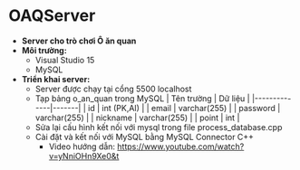 # OAQServer
- **Server cho trò chơi Ô ăn quan**
- **Môi trường:**
  - Visual Studio 15
  - MySQL
- **Triển khai server:**
  - Server được chạy tại cổng 5500 localhost
  - Tạp bảng o_an_quan trong MySQL 
  | Tên trường | Dữ liệu |
|--------------|-------|
| id | int (PK,AI) | 
| email | varchar(255) |
| password | varchar(255) | 
| nickname | varchar(255) | 
| point | int | 
  - Sửa lại  cấu hình kết nối với mysql trong file process_database.cpp
  - Cài đặt và kết nối với MySQL bằng MySQL Connector C++
    - Video hướng dẫn: https://www.youtube.com/watch?v=yNniOHn9Xe0&t

